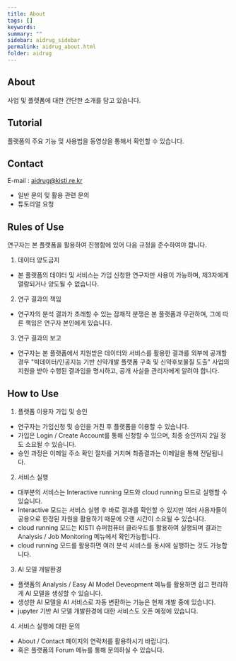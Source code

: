 ```yaml
---
title: About
tags: []
keywords:
summary: ""
sidebar: aidrug_sidebar
permalink: aidrug_about.html
folder: aidrug
---
```


## About

사업 및 플랫폼에 대한 간단한 소개를 담고 있습니다.

## Tutorial

플랫폼의 주요 기능 및 사용법을 동영상을 통해서 확인할 수 있습니다.

## Contact

E-mail : aidrug@kisti.re.kr

- 일반 문의 및 활용 관련 문의
- 튜토리얼 요청

## Rules of Use

연구자는 본 플랫폼을 활용하여 진행함에 있어 다음 규정을 준수하여야 합니다.

1. 데이터 양도금지
- 본 플랫폼의 데이터 및 서비스는 가입 신청한 연구자만 사용이 가능하며, 제3자에게 열람되거나 양도될 수 없습니다.

2. 연구 결과의 책임
- 연구자의 분석 결과가 초래할 수 있는 잠재적 분쟁은 본 플랫폼과 무관하며, 그에 따른 책임은 연구자 본인에게 있습니다.

3. 연구 결과의 보고
- 연구자는 본 플랫폼에서 지원받은 데이터와 서비스를 활용한 결과를 외부에 공개할 경우 "빅데이터/인공지능 기반 신약개발 플랫폼 구축 및 신약후보물질 도출" 사업의 지원을 받아 수행된 결과임을 명시하고, 공개 사실을 관리자에게 알려야 합니다.

## How to Use

1. 플랫폼 이용자 가입 및 승인
- 연구자는 가입신청 및 승인을 거친 후 플랫폼을 이용할 수 있습니다.
- 가입은 Login / Create Account를 통해 신청할 수 있으며, 최종 승인까지 2일 정도 소요될 수 있습니다. 
- 승인 과정은 이메일 주소 확인 절차를 거치며 최종결과는 이메일을 통해 전달됩니다. 

2. 서비스 실행
- 대부분의 서비스는 Interactive running 모드와 cloud running 모드로 실행할 수 있습니다.
- Interactive 모드는 서비스 실행 후 바로 결과를 확인할 수 있지만 여러 사용자들이 공용으로 한정된 자원을 활용하기 때문에 오랜 시간이 소요될 수 있습니다.
- cloud running 모드는 KISTI 슈퍼컴퓨터 클라우드를 활용하여 실행되며 결과는 Analysis / Job Monitoring 메뉴에서 확인가능합니다.
- cloud running 모드를 활용하면 여러 분석 서비스를 동시에 실행하는 것도 가능합니다.

3. AI 모델 개발환경
- 플랫폼의 Analysis / Easy AI Model Deveopment 메뉴를 활용하면 쉽고 편리하게 AI 모델을 생성할 수 있습니다.
- 생성한 AI 모델을 AI 서비스로 자동 변환하는 기능은 현재 개발 중에 있습니다. 
- jupyter 기반 AI 모델 개발환경에 대한 서비스도 오픈 예정에 있습니다.

4. 서비스 실행에 대한 문의
- About / Contact 페이지의 연락처를 활용하시기 바랍니다.
- 혹은 플랫폼의 Forum 메뉴를 통해 문의하실 수 있습니다.
